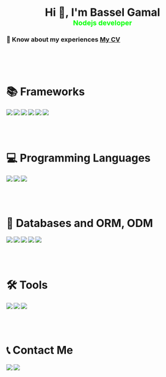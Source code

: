 <h1 align="center">Hi 👋, I'm Bassel Gamal <br/>
<font size="4" color='lime'>Nodejs developer </font>
 </h1>
 <h3>
 📄 Know about my experiences 
 <a href="https://devbassel.github.io/portfolio/Bassel-gamal.pdf" rel="nofollow">My CV</a>
 </h3>

<br/>
<br/>
<br/>

# 📚 Frameworks

<img align="left" src="https://img.shields.io/badge/express.js-%23404d59.svg?style=for-the-badge&logo=express&logoColor=%2361DAFB"/>

<img align="left" src="https://img.shields.io/badge/nestjs-%23E0234E.svg?style=for-the-badge&logo=nestjs&logoColor=white"/>

<img align="left" src="https://img.shields.io/badge/Socket.io-black?style=for-the-badge&logo=socket.io&badgeColor=010101"/>

<img align="left" src="https://img.shields.io/badge/react.js-%23404d59?style=for-the-badge&logo=react&logoColor=white"/>

<img align="left" src="https://img.shields.io/badge/redux-764abc?style=for-the-badge&logo=redux"/>

<img align="left" src="https://img.shields.io/badge/tailwind%20css-0f172a?style=for-the-badge&logo=tailwindcss"/>

<br/>
<br/>
<br/>
<br/>

# 💻 Programming Languages

<img align="left" src="https://img.shields.io/badge/node.js-6DA55F?style=for-the-badge&logo=node.js&logoColor=white"/>
<img align="left" src="https://img.shields.io/badge/javascript-%23323330.svg?style=for-the-badge&logo=javascript&logoColor=%23F7DF1E"/>
<img align="left" src="https://img.shields.io/badge/typescript-%23007ACC.svg?style=for-the-badge&logo=typescript&logoColor=white"/>

<br/>
<br/>
<br/>
<br/>

# 💾 Databases and ORM, ODM

<img align="left" src="https://img.shields.io/badge/MongoDB-%234ea94b.svg?style=for-the-badge&logo=mongodb&logoColor=white"/>

<img align="left" src="https://img.shields.io/badge/postgres-%23316192.svg?style=for-the-badge&logo=postgresql&logoColor=white"/>

<img align="left" src="https://img.shields.io/badge/Prisma-3982CE?style=for-the-badge&logo=Prisma&logoColor=white"/>

<img align="left" src="https://img.shields.io/badge/TypeOrm-grey?style=for-the-badge&logo=typeorm&logoColor=white"/>

<img align="left" src="https://img.shields.io/badge/mongoose-red?style=for-the-badge&logo=mongoose&logoColor=white"/>

<br/>
<br/>
<br/>
<br/>

# 🛠 Tools

<img align="left" src="https://img.shields.io/badge/git-0f172a?style=for-the-badge&logo=git"/>
<img align="left" src="https://img.shields.io/badge/npm-gray?style=for-the-badge&logo=npm"/>
<img align="left" src="https://img.shields.io/badge/postman-0f172a?style=for-the-badge&logo=postman"/>

<br/>
<br/>
<br/>
<br/>

# 📞 Contact Me

<a href="https://www.linkedin.com/in/devbasselgamal/">
<img align="left" src="https://img.shields.io/badge/linkedin-0f172a?style=for-the-badge&logo=linkedin"/>
</a>
<a href="mailto:dev.bassel.js@gmail.com">
<img align="left" src="https://img.shields.io/badge/email-gray?style=for-the-badge&logo=gmail"/>
</a>
